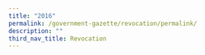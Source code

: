 ```yaml
---
title: "2016"
permalink: /government-gazette/revocation/permalink/
description: ""
third_nav_title: Revocation
---
```

